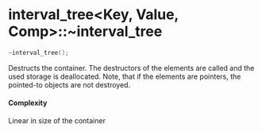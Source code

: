 # interval_tree<Key, Value, Comp>::~interval_tree

```cpp
~interval_tree();
```

Destructs the container. The destructors of the elements are called and the used storage is deallocated. Note, that if the elements are pointers, the pointed-to objects are not destroyed.

#### Complexity

Linear in size of the container